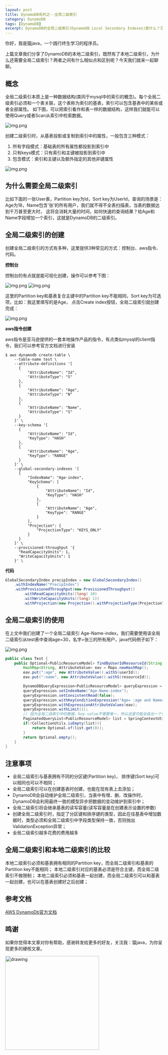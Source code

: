 ```yaml
---
layout: post
title: DynamoDB系列之--全局二级索引
category: DynamoDB
tags: [DynamoDB]
excerpt: DynamoDB的全局二级索引(DynamoDB Local Secondary Indexes)是什么？它有什么作用？
---
```

你好，我是猿java，一个践行终生学习的程序员。

上篇文章我们分享了DynamoDB的本地二级索引，既然有了本地二级索引，为什么还需要全局二级索引？两者之间有什么相似点和区别呢？今天我们就来一起聊聊。


## 概念

全局二级索引本质上是一种数据结构(类同于mysql中的索引的概念)。每个全局二级索引必须和一个表关联，这个表称为索引的基表，索引可以包含基表中的某些或者全部属性。
如下图，可以把索引看作和表一样的数据结构，这样我们就能可以使用Query或者Scan从索引中检索数据。

![img.png](https://www.yuanjava.cn/assets/md/dynamodb/concept.png)

创建二级索引时，从基表投影或复制到索引中的属性，一般包含三种模式：
1. 所有字段模式：基础表的所有属性都投影到索引中
2. 只有keys模式：只有索引和主键被投影到索引中
3. 包含模式：索引和主键以及额外指定的其他非键属性

![img.png](https://www.yuanjava.cn/assets/md/dynamodb/attr.png)

## 为什么需要全局二级索引

比如下面的一张User表，Partition key为Id，Sort key为UserId，查询的场景是：Age为18，Name包含'张'的所有用户，我们就不得不全表扫描表，当表的数据达到千万甚至更大时，
这将会消耗大量的时间，如何快速的查询结果？给Age和Name字段增加一个索引，这就是DynamoDB的二级索引。


## 全局二级索引的创建

创建全局二级索引的方式有多种，这里提供3种常见的方式：控制台、aws指令、代码。

**控制台**

控制台的有点就是能可视化创建，操作可以参考下图：

![img.png](https://www.yuanjava.cn/assets/md/dynamodb/create-global-index1.png)
![img.png](https://www.yuanjava.cn/assets/md/dynamodb/create-global-index2.png)


这里的Partition key和基表复合主键中的Partition key不能相同，Sort key为可选项，比如：我这里填写的是Age， 点击Create index按钮，全局二级索引就创建完成：

![img.png](https://www.yuanjava.cn/assets/md/dynamodb/global-second-index2.png)

**aws指令创建**

aws指令是亚马逊提供的一套本地操作产品的指令，有点类似mysql的client指令，我们可以参考官方文档进行安装

```text
$ aws dynamodb create-table \
    --table-name test \
    --attribute-definitions '[
      {
          "AttributeName": "Id",
          "AttributeType": "S"
      },
      {
          "AttributeName": "Age",
          "AttributeType": "N"
      },
      {
          "AttributeName": "Name",
          "AttributeType": "S"
      }
    ]' \
    --key-schema '[
      {
          "AttributeName": "Id",
          "KeyType": "HASH"
      },
      {
          "AttributeName": "Age",
          "KeyType": "RANGE"
      }
    ]' \
    --global-secondary-indexes '[
      {
          "IndexName": "Age-index",
          "KeySchema": [
              {
                  "AttributeName": "Id",
                  "KeyType": "HASH"
              },
              {
                  "AttributeName": "Age",
                  "KeyType": "RANGE"
              }
          ],
          "Projection": {
              "ProjectionType": "KEYS_ONLY"
          }
      }
    ]' \
    --provisioned-throughput '{
      "ReadCapacityUnits": 1,
      "WriteCapacityUnits": 1
    }' \
```

**代码**

```java
GlobalSecondaryIndex precipIndex = new GlobalSecondaryIndex()
    .withIndexName("PrecipIndex")
    .withProvisionedThroughput(new ProvisionedThroughput()
        .withReadCapacityUnits((long) 10)
        .withWriteCapacityUnits((long) 1))
        .withProjection(new Projection().withProjectionType(ProjectionType.ALL));

```

## 全局二级索引的使用

在上文中我们创建了一个全局二级索引 Age-Name-index，我们需要使用该全局二级索引从test表中查询age=30，名字=张三的所有用户，java代码例子如下：

![img.png](https://www.yuanjava.cn/assets/md/dynamodb/table.png)

```java
public class Test {
    public Optional<PublicResourceModel> findByUserIdResourceId(String userId, String resourceId) {
        HashMap<String, AttributeValue> eav = Maps.newHashMap();
        eav.put(":age", new AttributeValue().withS(userId));
        eav.put(":name", new AttributeValue().withS(resourceId));

        DynamoDBQueryExpression<PublicResourceModel> queryExpression = new DynamoDBQueryExpression<>();
        queryExpression.setIndexName("Age-Name-index");
        queryExpression.setConsistentRead(false);
        queryExpression.withKeyConditionExpression("Age= :age and Name= :name");
        queryExpression.withExpressionAttributeValues(eav);
        queryExpression.withLimit(1);
        // 因为全局二级索引中的数据，key-value不需要唯一，所以这里可能会查出一个列表
        PaginatedQueryList<PublicResourceModel> list = SpringContextUtil.getDynamoDBMapper().query(PublicResourceModel.class, queryExpression);
        if(!CollectionUtils.isEmpty(list)){
            return Optional.of(list.get(0));
        }
        return Optional.empty();
    }
}

```

## 注意事项

- 全局二级索引与基表拥有不同的分区键(Partition key)， 排序键(Sort key)可以相同也可以不相同；
- 全局二级索引可以在创建基表时创建，也能在现有表上去添加；
- DynamoDB会自动维护全局二级索引，当表中有增、删、改操作时，DynamoDB会利用最终一致的模型异步把数据的变动维护到索引中；
- 全局二级索引将会继承基表的读写容量(读写容量是在创建表示设置的参数)
- 创建全局二级索引时，指定了分区键和排序键的类型，因此在往基表中增加数据时，类型必须和全局二级索引中字段类型保持一致，否则抛出ValidationException异常；
- 全局二级索引越多花费的费用越多



## 全局二级索引和本地二级索引的比较

本地二级索引必须和基表拥有相同的Partition key，而全局二级索引和基表的Partition key不能相同；
本地二级索引对应的基表必须是符合主键，而全局二级索引不做限制；
本地二级索引必须和基表一起创建，而全局二级索引可以和基表一起创建，也可以在基表创建好之后创建；

## 参考文档

[AWS DynamoDb官方文档](https://docs.aws.amazon.com/amazondynamodb/latest/developerguide/LSI.html)

## 鸣谢
如果你觉得本文章对你有帮助，感谢转发给更多的好友，关注我：猿java，为你呈现更多的硬核文章。

<img src="https://yuanjava.cn/assets/img/pub.jpg" alt="drawing" style="width:300px;"/>

